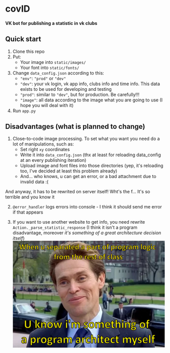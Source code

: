 # covID
#### VK bot for publishing a statistic in vk clubs




## Quick start
1. Clone this repo
2. Put:
    * Your image into `static/images/` 
    * Your font into `static/fonts/`
3. Change `data_config.json` according to this:
    * `"env"`: `"prod"` or `"dev"`
    * `"dev"`: your vk login, vk app info, clubs info and time info. This data exists to be used for developing and testing
    * `"prod"`: similar to `"dev"`, but for production. Be carefully!!!
    * `"image"`: all data according to the image what you are going to use (I hope you will deal with it)
4. Run `app.py`

## Disadvantages (what is planned to change)
1. Close-to-code image processing. To set what you want you need do a lot of manipulations, such as:
    * Set right `xy` coordinates
    * Write it into `data_config.json` (thx at least for reloading data_config at an every publishing iteration)
    * Upload image and font files into those directories (yep, it's reloading too, I've decided at least this problem already)
    * And... who knows, u can get an error, or a bad attachment due to invalid data :(

And anyway, it has to be rewrited on server itself! Wht's the f... It's so terrible and you know it

2. `@error_handler` logs errors into console - I think it should send me error if that appears

3. If you want to use another website to get info, you need rewrite `Action._parse_statistic_response` (I think it isn't a program disadvantage, moreover *it's something of a great architecture decision itself*)
![](delete_me_after_reading_readme/image.jpg)
